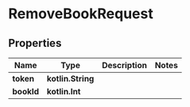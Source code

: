
# RemoveBookRequest

## Properties
| Name | Type | Description | Notes |
| ------------ | ------------- | ------------- | ------------- |
| **token** | **kotlin.String** |  |  |
| **bookId** | **kotlin.Int** |  |  |



